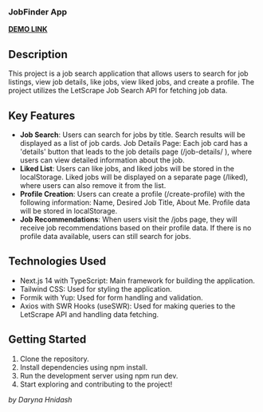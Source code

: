### JobFinder App

**[DEMO LINK](https://job-finder-app-nine.vercel.app/)**

## Description
This project is a job search application that allows users to search for job listings, view job details, like jobs, view liked jobs, and create a profile. The project utilizes the LetScrape Job Search API for fetching job data.

## Key Features
- **Job Search**: Users can search for jobs by title. Search results will be displayed as a list of job cards.
Job Details Page: Each job card has a 'details' button that leads to the job details page (/job-details/
), where users can view detailed information about the job.
- **Liked List**: Users can like jobs, and liked jobs will be stored in the localStorage. Liked jobs will be displayed on a separate page (/liked), where users can also remove it from the list.
- **Profile Creation**: Users can create a profile (/create-profile) with the following information: Name, Desired Job Title, About Me. Profile data will be stored in localStorage.
- **Job Recommendations**: When users visit the /jobs page, they will receive job recommendations based on their profile data. If there is no profile data available, users can still search for jobs.

## Technologies Used
- Next.js 14 with TypeScript: Main framework for building the application.
- Tailwind CSS: Used for styling the application.
- Formik with Yup: Used for form handling and validation.
- Axios with SWR Hooks (useSWR): Used for making queries to the LetScrape API and handling data fetching.

## Getting Started
1. Clone the repository.
2. Install dependencies using npm install.
3. Run the development server using npm run dev.
4. Start exploring and contributing to the project!


*by Daryna Hnidash*
